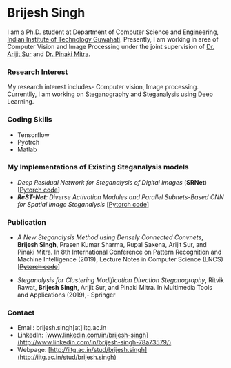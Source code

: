 # Brijesh Singh

I am a Ph.D. student at Department of Computer Science and Engineering, [Indian Institute of Technology Guwahati](https://www.iitg.ac.in/cse/). Presently, I am working in area of Computer Vision and Image Processing under the joint supervision of [Dr. Arijit Sur](https://www.iitg.ac.in/arijit/) and [Dr. Pinaki Mitra](https://www.iitg.ac.in/cse/internet-pages/pinaki).

### Research Interest

My research interest includes- Computer vision, Image processing. Currentlly, I am working on Steganography and Steganalysis using Deep Learning.



### Coding Skills

- Tensorflow
- Pyotrch
- Matlab

### My Implementations of Existing Steganalysis models

- *Deep Residual Network for Steganalysis of Digital Images* (**SRNet**) [[Pytorch code](https://github.com/brijeshiitg/Steganalysis-Models-Implementation/tree/master)]
- ***ReST-Net**: Diverse Activation Modules and Parallel Subnets-Based CNN for Spatial Image Steganalysis* [[Pytorch code]()]

### Publication

- *A New Steganalysis Method using Densely Connected Convnets*, **Brijesh Singh**, Prasen Kumar Sharma, Rupal Saxena, Arijit Sur, and Pinaki Mitra. In 8th International Conference on Pattern Recognition and Machine Intelligence (2019), Lecture Notes in Computer Science (LNCS) [~~[Pytorch code]()~~]

- *Steganalysis for Clustering Modification Direction Steganography*, Ritvik Rawat, **Brijesh Singh**, Arijit Sur, and Pinaki Mitra. In Multimedia Tools and Applications (2019),- Springer

### Contact

- Email: brijesh.singh[at]iitg.ac.in
- LinkedIn: [www.linkedin.com/in/brijesh-singh](http://www.linkedin.com/in/brijesh-singh-78a73579/)
- Webpage: [http://iitg.ac.in/stud/brijesh.singh](http://iitg.ac.in/stud/brijesh.singh) 
